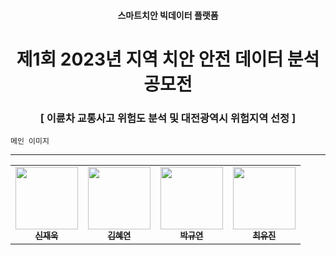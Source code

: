 <h4 align='center'> 스마트치안 빅데이터 플랫폼 </h4>

<h1 align='center'> 제1회 2023년 지역 치안 안전 데이터 분석 공모전 </h1>

<h3 align='center'> [ 이륜차 교통사고 위험도 분석 및 대전광역시 위험지역 선정 ] </h3>


```
메인 이미지
```

---

<table align='center'>
  <tr>
      <td align="center"><a href="https://github.com/jwshin0908"><img src="https://avatars.githubusercontent.com/u/59306720?v=4" width="100" height="100"><br /><sub><b>신재욱</b></sub></td>
      <td align="center"><a href="https://github.com/yeoniiii"><img src="https://avatars.githubusercontent.com/u/76769871?v=4" width="100" height="100"><br /><sub><b>김혜연</b></sub></td>
      <td align="center"><a href="https://github.com/noooey"><img src="https://avatars.githubusercontent.com/u/66217855?v=4" width="100" height="100"><br /><sub><b>박규연</b></sub></td>
      <td align="center"><a href="https://github.com/youjin0450"><img src="https://avatars.githubusercontent.com/u/102223282?v=4" width="100" height="100"><br /><sub><b>최유진</b></sub></td> 
     </tr>
</table>

